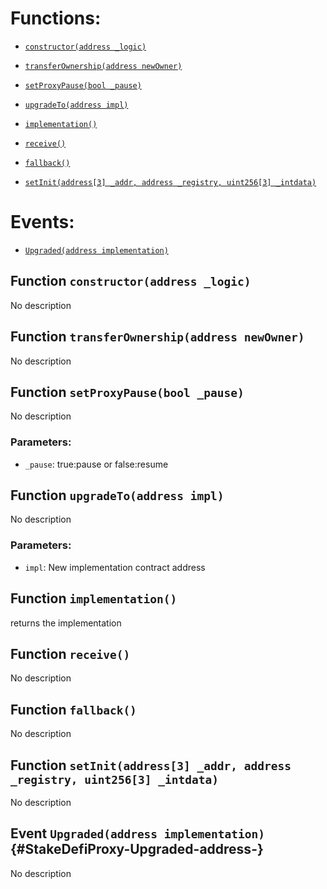 # Functions:

- [`constructor(address _logic)`](#StakeDefiProxy-constructor-address-)

- [`transferOwnership(address newOwner)`](#StakeDefiProxy-transferOwnership-address-)

- [`setProxyPause(bool _pause)`](#StakeDefiProxy-setProxyPause-bool-)

- [`upgradeTo(address impl)`](#StakeDefiProxy-upgradeTo-address-)

- [`implementation()`](#StakeDefiProxy-implementation--)

- [`receive()`](#StakeDefiProxy-receive--)

- [`fallback()`](#StakeDefiProxy-fallback--)

- [`setInit(address[3] _addr, address _registry, uint256[3] _intdata)`](#StakeDefiProxy-setInit-address-3--address-uint256-3--)

# Events:

- [`Upgraded(address implementation)`](#StakeDefiProxy-Upgraded-address-)

## Function `constructor(address _logic) `

No description

## Function `transferOwnership(address newOwner) `

No description

## Function `setProxyPause(bool _pause) `

No description

### Parameters:

- `_pause`: true:pause or false:resume

## Function `upgradeTo(address impl) `

No description

### Parameters:

- `impl`: New implementation contract address

## Function `implementation() `

returns the implementation

## Function `receive() `

No description

## Function `fallback() `

No description

## Function `setInit(address[3] _addr, address _registry, uint256[3] _intdata) `

No description

## Event `Upgraded(address implementation)` {#StakeDefiProxy-Upgraded-address-}

No description
